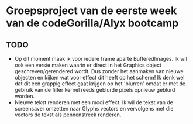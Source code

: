 # Groepsproject van de eerste week van de codeGorilla/Alyx bootcamp



## TODO

- Op dit moment maak ik voor iedere frame aparte BufferedImages. Ik wil ook een versie maken waarin er direct in het Graphics object geschreven/gerendered wordt. Dus zonder het aanmaken van nieuwe objecten en kijken wat voor effect dit heeft op het scherm! Ik denk wel dat dit een grappig effect gaat krijgen op het 'blurren' omdat er met de gebruik van de filter kernel reeds geblurde pixels opnieuw geblurd worden.
- Nieuwe tekst renderen met een mooi effect. Ik wil de tekst van de screensaver omzetten naar Glyphs vectors en vervolgens met die vectors de tekst als pennenstreek renderen.
